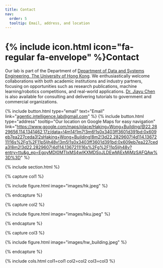 ```yaml
---
title: Contact
nav:
  order: 5
  tooltip: Email, address, and location
---
```


# {% include icon.html icon="fa-regular fa-envelope" %}Contact

Our lab is part of the Department of [Department of Data and Systems Engineering, The University of Hong Kong](https://www.dase.hku.hk/). We enthusiastically welcome collaborations with both academic institutions and industry partners, focusing on opportunities such as research publications, machine learning/robotics competitions, and real-world applications. [Dr. Jiayu Chen](https://agentic-intelligence-lab.org/members/jiayu-chen.html) is also available for consulting and delivering tutorials to government and commercial organizations.

{%
  include button.html
  type="email"
  text="Email"
  link="agentic.intelligence.lab@gmail.com"
%}
{%
  include button.html
  type="address"
  tooltip="Our location on Google Maps for easy navigation"
  link="https://www.google.com/maps/place/Haking+Wong+Building/@22.2829656,114.1341462,17z/data=!4m14!1m7!3m6!1s0x3403ff3601d391bd:0x609eb7ea227ceda3!2sHaking+Wong+Building!8m2!3d22.2829607!4d114.1367211!16s%2Fg%2F11p5ljh48v!3m5!1s0x3403ff3601d391bd:0x609eb7ea227ceda3!8m2!3d22.2829607!4d114.1367211!16s%2Fg%2F11p5ljh48v?entry=ttu&g_ep=EgoyMDI0MTIxMS4wIKXMDSoJLDEwMjExMjMzSAFQAw%3D%3D"
%}

{% include section.html %}

{% capture col1 %}

{%
  include figure.html
  image="images/hk.jpeg"
%}

{% endcapture %}

{% capture col2 %}

{%
  include figure.html
  image="images/hku.jpeg"
%}

{% endcapture %}

{% capture col3 %}

{%
  include figure.html
  image="images/hw_building.jpeg"
%}

{% endcapture %}


{% include cols.html col1=col1 col2=col2 col3=col3 %}

